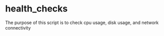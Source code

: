 # health_checks
The purpose of this script is to check cpu usage, disk usage, and network connectivity
